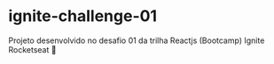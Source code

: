 # ignite-challenge-01
Projeto desenvolvido no desafio 01 da trilha Reactjs (Bootcamp) Ignite Rocketseat 💜
